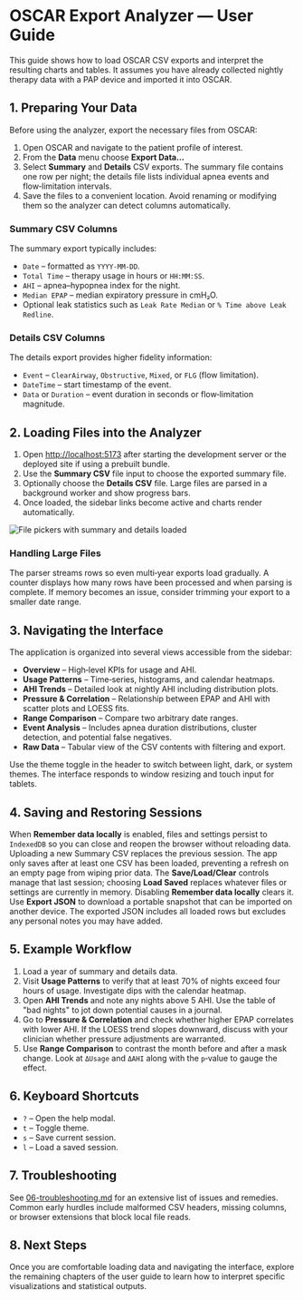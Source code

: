 # OSCAR Export Analyzer — User Guide

This guide shows how to load OSCAR CSV exports and interpret the resulting charts and tables.  It assumes you have already collected nightly therapy data with a PAP device and imported it into OSCAR.

## 1. Preparing Your Data
Before using the analyzer, export the necessary files from OSCAR:

1. Open OSCAR and navigate to the patient profile of interest.
2. From the **Data** menu choose **Export Data...**
3. Select **Summary** and **Details** CSV exports.  The summary file contains one row per night; the details file lists individual apnea events and flow‑limitation intervals.
4. Save the files to a convenient location.  Avoid renaming or modifying them so the analyzer can detect columns automatically.

### Summary CSV Columns
The summary export typically includes:

- `Date` – formatted as `YYYY-MM-DD`.
- `Total Time` – therapy usage in hours or `HH:MM:SS`.
- `AHI` – apnea–hypopnea index for the night.
- `Median EPAP` – median expiratory pressure in cmH₂O.
- Optional leak statistics such as `Leak Rate Median` or `% Time above Leak Redline`.

### Details CSV Columns
The details export provides higher fidelity information:

- `Event` – `ClearAirway`, `Obstructive`, `Mixed`, or `FLG` (flow limitation).
- `DateTime` – start timestamp of the event.
- `Data` or `Duration` – event duration in seconds or flow‑limitation magnitude.

## 2. Loading Files into the Analyzer
1. Open <http://localhost:5173> after starting the development server or the deployed site if using a prebuilt bundle.
2. Use the **Summary CSV** file input to choose the exported summary file.
3. Optionally choose the **Details CSV** file.  Large files are parsed in a background worker and show progress bars.
4. Once loaded, the sidebar links become active and charts render automatically.

![File pickers with summary and details loaded](../images/getting-started-upload.png)

### Handling Large Files
The parser streams rows so even multi‑year exports load gradually.  A counter displays how many rows have been processed and when parsing is complete.  If memory becomes an issue, consider trimming your export to a smaller date range.

## 3. Navigating the Interface
The application is organized into several views accessible from the sidebar:

- **Overview** – High‑level KPIs for usage and AHI.
- **Usage Patterns** – Time‑series, histograms, and calendar heatmaps.
- **AHI Trends** – Detailed look at nightly AHI including distribution plots.
- **Pressure & Correlation** – Relationship between EPAP and AHI with scatter plots and LOESS fits.
- **Range Comparison** – Compare two arbitrary date ranges.
- **Event Analysis** – Includes apnea duration distributions, cluster detection, and potential false negatives.
- **Raw Data** – Tabular view of the CSV contents with filtering and export.

Use the theme toggle in the header to switch between light, dark, or system themes.  The interface responds to window resizing and touch input for tablets.

## 4. Saving and Restoring Sessions
When **Remember data locally** is enabled, files and settings persist to `IndexedDB` so you can close and reopen the browser without reloading data. Uploading a new Summary CSV replaces the previous session. The app only saves after at least one CSV has been loaded, preventing a refresh on an empty page from wiping prior data. The **Save/Load/Clear** controls manage that last session; choosing **Load Saved** replaces whatever files or settings are currently in memory. Disabling **Remember data locally** clears it. Use **Export JSON** to download a portable snapshot that can be imported on another device. The exported JSON includes all loaded rows but excludes any personal notes you may have added.

## 5. Example Workflow
1. Load a year of summary and details data.
2. Visit **Usage Patterns** to verify that at least 70% of nights exceed four hours of usage.  Investigate dips with the calendar heatmap.
3. Open **AHI Trends** and note any nights above 5 AHI.  Use the table of "bad nights" to jot down potential causes in a journal.
4. Go to **Pressure & Correlation** and check whether higher EPAP correlates with lower AHI.  If the LOESS trend slopes downward, discuss with your clinician whether pressure adjustments are warranted.
5. Use **Range Comparison** to contrast the month before and after a mask change.  Look at `ΔUsage` and `ΔAHI` along with the `p`‑value to gauge the effect.

## 6. Keyboard Shortcuts
- `?` – Open the help modal.
- `t` – Toggle theme.
- `s` – Save current session.
- `l` – Load a saved session.

## 7. Troubleshooting
See [06-troubleshooting.md](06-troubleshooting.md) for an extensive list of issues and remedies.  Common early hurdles include malformed CSV headers, missing columns, or browser extensions that block local file reads.

## 8. Next Steps
Once you are comfortable loading data and navigating the interface, explore the remaining chapters of the user guide to learn how to interpret specific visualizations and statistical outputs.

